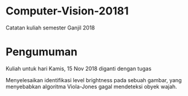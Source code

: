 # Computer-Vision-20181
Catatan kuliah semester Ganjil 2018

# Pengumuman

Kuliah untuk hari Kamis, 15 Nov 2018 diganti dengan tugas

Menyelesaikan identifikasi level brightness pada sebuah gambar, yang menyebabkan algoritma Viola-Jones gagal mendeteksi obyek wajah.
